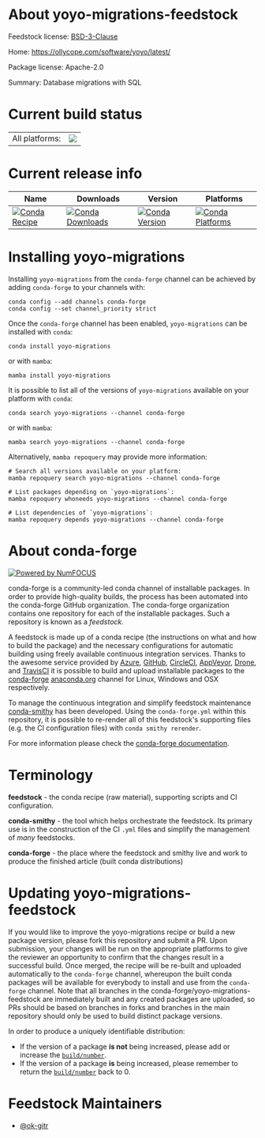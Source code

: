 About yoyo-migrations-feedstock
===============================

Feedstock license: [BSD-3-Clause](https://github.com/conda-forge/yoyo-migrations-feedstock/blob/main/LICENSE.txt)

Home: https://ollycope.com/software/yoyo/latest/

Package license: Apache-2.0

Summary: Database migrations with SQL

Current build status
====================


<table><tr><td>All platforms:</td>
    <td>
      <a href="https://dev.azure.com/conda-forge/feedstock-builds/_build/latest?definitionId=12851&branchName=main">
        <img src="https://dev.azure.com/conda-forge/feedstock-builds/_apis/build/status/yoyo-migrations-feedstock?branchName=main">
      </a>
    </td>
  </tr>
</table>

Current release info
====================

| Name | Downloads | Version | Platforms |
| --- | --- | --- | --- |
| [![Conda Recipe](https://img.shields.io/badge/recipe-yoyo--migrations-green.svg)](https://anaconda.org/conda-forge/yoyo-migrations) | [![Conda Downloads](https://img.shields.io/conda/dn/conda-forge/yoyo-migrations.svg)](https://anaconda.org/conda-forge/yoyo-migrations) | [![Conda Version](https://img.shields.io/conda/vn/conda-forge/yoyo-migrations.svg)](https://anaconda.org/conda-forge/yoyo-migrations) | [![Conda Platforms](https://img.shields.io/conda/pn/conda-forge/yoyo-migrations.svg)](https://anaconda.org/conda-forge/yoyo-migrations) |

Installing yoyo-migrations
==========================

Installing `yoyo-migrations` from the `conda-forge` channel can be achieved by adding `conda-forge` to your channels with:

```
conda config --add channels conda-forge
conda config --set channel_priority strict
```

Once the `conda-forge` channel has been enabled, `yoyo-migrations` can be installed with `conda`:

```
conda install yoyo-migrations
```

or with `mamba`:

```
mamba install yoyo-migrations
```

It is possible to list all of the versions of `yoyo-migrations` available on your platform with `conda`:

```
conda search yoyo-migrations --channel conda-forge
```

or with `mamba`:

```
mamba search yoyo-migrations --channel conda-forge
```

Alternatively, `mamba repoquery` may provide more information:

```
# Search all versions available on your platform:
mamba repoquery search yoyo-migrations --channel conda-forge

# List packages depending on `yoyo-migrations`:
mamba repoquery whoneeds yoyo-migrations --channel conda-forge

# List dependencies of `yoyo-migrations`:
mamba repoquery depends yoyo-migrations --channel conda-forge
```


About conda-forge
=================

[![Powered by
NumFOCUS](https://img.shields.io/badge/powered%20by-NumFOCUS-orange.svg?style=flat&colorA=E1523D&colorB=007D8A)](https://numfocus.org)

conda-forge is a community-led conda channel of installable packages.
In order to provide high-quality builds, the process has been automated into the
conda-forge GitHub organization. The conda-forge organization contains one repository
for each of the installable packages. Such a repository is known as a *feedstock*.

A feedstock is made up of a conda recipe (the instructions on what and how to build
the package) and the necessary configurations for automatic building using freely
available continuous integration services. Thanks to the awesome service provided by
[Azure](https://azure.microsoft.com/en-us/services/devops/), [GitHub](https://github.com/),
[CircleCI](https://circleci.com/), [AppVeyor](https://www.appveyor.com/),
[Drone](https://cloud.drone.io/welcome), and [TravisCI](https://travis-ci.com/)
it is possible to build and upload installable packages to the
[conda-forge](https://anaconda.org/conda-forge) [anaconda.org](https://anaconda.org/)
channel for Linux, Windows and OSX respectively.

To manage the continuous integration and simplify feedstock maintenance
[conda-smithy](https://github.com/conda-forge/conda-smithy) has been developed.
Using the ``conda-forge.yml`` within this repository, it is possible to re-render all of
this feedstock's supporting files (e.g. the CI configuration files) with ``conda smithy rerender``.

For more information please check the [conda-forge documentation](https://conda-forge.org/docs/).

Terminology
===========

**feedstock** - the conda recipe (raw material), supporting scripts and CI configuration.

**conda-smithy** - the tool which helps orchestrate the feedstock.
                   Its primary use is in the construction of the CI ``.yml`` files
                   and simplify the management of *many* feedstocks.

**conda-forge** - the place where the feedstock and smithy live and work to
                  produce the finished article (built conda distributions)


Updating yoyo-migrations-feedstock
==================================

If you would like to improve the yoyo-migrations recipe or build a new
package version, please fork this repository and submit a PR. Upon submission,
your changes will be run on the appropriate platforms to give the reviewer an
opportunity to confirm that the changes result in a successful build. Once
merged, the recipe will be re-built and uploaded automatically to the
`conda-forge` channel, whereupon the built conda packages will be available for
everybody to install and use from the `conda-forge` channel.
Note that all branches in the conda-forge/yoyo-migrations-feedstock are
immediately built and any created packages are uploaded, so PRs should be based
on branches in forks and branches in the main repository should only be used to
build distinct package versions.

In order to produce a uniquely identifiable distribution:
 * If the version of a package **is not** being increased, please add or increase
   the [``build/number``](https://docs.conda.io/projects/conda-build/en/latest/resources/define-metadata.html#build-number-and-string).
 * If the version of a package **is** being increased, please remember to return
   the [``build/number``](https://docs.conda.io/projects/conda-build/en/latest/resources/define-metadata.html#build-number-and-string)
   back to 0.

Feedstock Maintainers
=====================

* [@ok-gitr](https://github.com/ok-gitr/)

